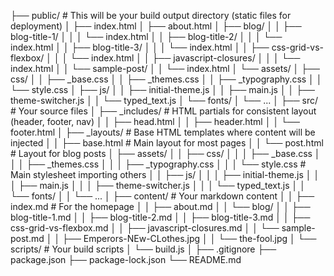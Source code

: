 ├── public/                # This will be your build output directory (static files for deployment)
│   ├── index.html
│   ├── about.html
│   ├── blog/
│   │   ├── blog-title-1/
│   │   │   └── index.html
│   │   ├── blog-title-2/
│   │   │   └── index.html
│   │   ├── blog-title-3/
│   │   │   └── index.html
│   │   ├── css-grid-vs-flexbox/
│   │   │   └── index.html
│   │   ├── javascript-closures/
│   │   │   └── index.html
│   │   └── sample-post/
│   │       └── index.html
│   └── assets/
│       ├── css/
│       │   ├── _base.css
│       │   ├── _themes.css
│       │   ├── _typography.css
│       │   └── style.css
│       ├── js/
│       │   ├── initial-theme.js
│       │   ├── main.js
│       │   ├── theme-switcher.js
│       │   └── typed_text.js
│       └── fonts/
│           └── ...
│
├── src/                   # Your source files
│   ├── _includes/         # HTML partials for consistent layout (header, footer, nav)
│   │   ├── head.html
│   │   ├── header.html
│   │   └── footer.html
│   ├── _layouts/          # Base HTML templates where content will be injected
│   │   ├── base.html      # Main layout for most pages
│   │   └── post.html      # Layout for blog posts
│   ├── assets/
│   │   ├── css/
│   │   │   ├── _base.css
│   │   │   ├── _themes.css
│   │   │   ├── _typography.css
│   │   │   └── style.css  # Main stylesheet importing others
│   │   ├── js/
│   │   │   ├── initial-theme.js
│   │   │   ├── main.js
│   │   │   ├── theme-switcher.js
│   │   │   └── typed_text.js
│   │   └── fonts/
│   │       └── ...
│   ├── content/           # Your markdown content
│   │   ├── index.md       # For the homepage
│   │   ├── about.md
│   │   └── blog/
│   │       ├── blog-title-1.md
│   │       ├── blog-title-2.md
│   │       ├── blog-title-3.md
│   │       ├── css-grid-vs-flexbox.md
│   │       ├── javascript-closures.md
│   │       └── sample-post.md
│   │       ├── Emperors-NEw-CLothes.jpg
│   │       └── the-fool.jpg
│   └── scripts/           # Your build scripts
│       └── build.js
│
├── .gitignore
├── package.json
├── package-lock.json
└── README.md
